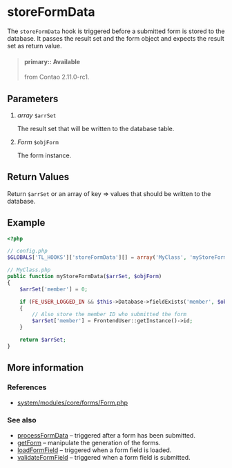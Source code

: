 # storeFormData

The `storeFormData` hook is triggered before a submitted form is stored to the
database. It passes the result set and the form object and expects the result
set as return value.

> #### primary:: Available   
> from Contao 2.11.0-rc1.


## Parameters

1. *array* `$arrSet`

    The result set that will be written to the database table.

2. *Form* `$objForm`

    The form instance.


## Return Values

Return `$arrSet` or an array of key => values that should be written to the
database.


## Example

```php
<?php

// config.php
$GLOBALS['TL_HOOKS']['storeFormData'][] = array('MyClass', 'myStoreFormData');

// MyClass.php
public function myStoreFormData($arrSet, $objForm)
{
    $arrSet['member'] = 0;

    if (FE_USER_LOGGED_IN && $this->Database->fieldExists('member', $objForm->targetTable))
    {
        // Also store the member ID who submitted the form
        $arrSet['member'] = FrontendUser::getInstance()->id;
    }

    return $arrSet;
}
```


## More information


### References

- [system/modules/core/forms/Form.php](https://github.com/contao/core/blob/3.5.0/system/modules/core/forms/Form.php#L483-L490)


### See also

- [processFormData](processFormData.md) – triggered after a form has been submitted.
- [getForm](getForm.md) – manipulate the generation of the forms.
- [loadFormField](loadFormField.md) – triggered when a form field is loaded.
- [validateFormField](validateFormField.md) – triggered when a form field is submitted.
